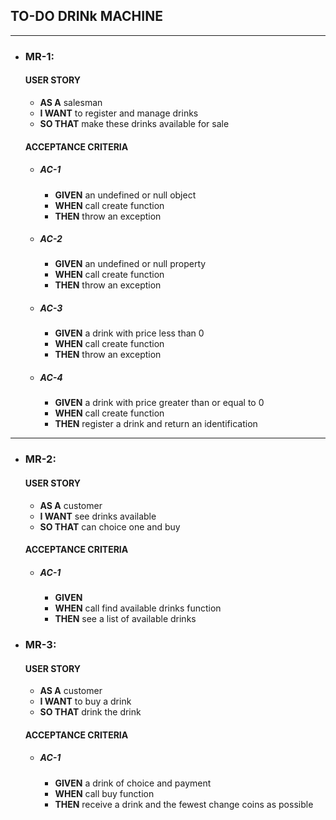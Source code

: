 ## TO-DO DRINk MACHINE

---

- ### MR-1:
  #### USER STORY
  - **AS A** salesman
  - **I WANT** to register and manage drinks
  - **SO THAT** make these drinks available for sale

  #### ACCEPTANCE CRITERIA

  - ##### AC-1 
    - **GIVEN** an undefined or null object
    - **WHEN** call create function
    - **THEN** throw an exception
  - ##### AC-2
    - **GIVEN** an undefined or null property
    - **WHEN** call create function
    - **THEN** throw an exception
  - ##### AC-3
    - **GIVEN** a drink with price less than 0
    - **WHEN** call create function
    - **THEN** throw an exception
  - ##### AC-4
    - **GIVEN** a drink with price greater than or equal to 0
    - **WHEN** call create function
    - **THEN** register a drink and return an identification

---

- ### MR-2:
  #### USER STORY
  - **AS A** customer
  - **I WANT** see drinks available
  - **SO THAT** can choice one and buy

  #### ACCEPTANCE CRITERIA
  - ##### AC-1
    - **GIVEN**
    - **WHEN** call find available drinks function
    - **THEN** see a list of available drinks

- ### MR-3:
  #### USER STORY
  - **AS A** customer
  - **I WANT** to buy a drink
  - **SO THAT** drink the drink

  #### ACCEPTANCE CRITERIA
  - ##### AC-1
    - **GIVEN** a drink of choice and payment
    - **WHEN** call buy function
    - **THEN** receive a drink and the fewest change coins as possible

